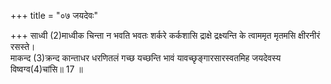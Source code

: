 +++
title = "०७ जयदेवः"

+++
साध्वी (2)माध्वीक चिन्ता न भवति भवतः शर्करे कर्कशासि द्राक्षे द्रक्ष्यन्ति के त्वाममृत मृतमसि क्षीरनीरं रसस्ते।  
माकन्द (3)क्रन्द कान्ताधर धरणितलं गच्छ यच्छन्ति भावं यावच्छृङ्गारसारस्वतमिह जयदेवस्य विष्वग्व(4)चांसि॥ 17 ॥  


[^2]: हे मधो.


[^3]: आक्रोशं कुरु.
 